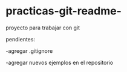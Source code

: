 # practicas-git-readme-
proyecto para trabajar con git

pendientes:

-agregar .gitignore

-agregar nuevos ejemplos en el repositorio
